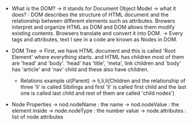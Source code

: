 * What is the DOM?
-> it stands for Document Object Model
-> what it does? : DOM describes the structure of HTML document and the relationship between different elements such as attributes. Browers interpret and organize HTML as DOM and DOM allows them modify existing contents. Browsers translate and convert it into DOM.
-> Every tags and attributes, text I see in a code are known as Nodes in DOM.

* DOM Tree
-> First, we have HTML document and this is called 'Root Element' where everything starts. and HTML has children most of them are 'head' and 'body'. 'head' has 'title', 'meta', link children and 'body' has 'article' and 'nav' child and these also have children.
  * Relations example
  ul(Parent) -> li,li,li(Children and the relationship of three 'li' is called Sibilings and first 'li' is called first child and the last one is called last child and rest of them are called 'child nodes')

* Node Properties
-> nod.nodeName : the name
-> nod.nodeValue : the element inside
-> node.nodeType : the number value
-> node.attributes : list of node attributes


